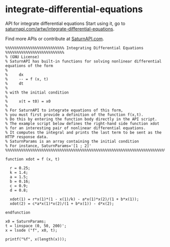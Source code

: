 # integrate-differential-equations
API for integrate differential equations Start using it, go to [saturnapi.com/artw/integrate-differential-equations](https://saturnapi.com/artw/integrate-differential-equations). 

Find more APIs or contribute at [SaturnAPI.com](https://saturnapi.com).

```
%%%%%%%%%%%%%%%%%%%%%%%%%% Integrating Differential Equations %%%%%%%%%%%%%%%%%%%%%%%%%%
% (GNU License)
% SaturnAPI has built-in functions for solving nonlinear differential equations of the form
%
%     dx
%     -- = f (x, t)
%     dt
%
% with the initial condition
%
%     x(t = t0) = x0
%
% For SaturnAPI to integrate equations of this form, 
% you must first provide a definition of the function f(x,t). 
% Do this by entering the function body directly in the API script. 
% The example script below defines the right-hand side function xdot
% for an interesting pair of nonlinear differential equations. 
% It computes the integral and prints the last term to be sent as the HTTP response data. 
% SaturnParams is an array containing the initial condition
% For instance, SaturnParams='[1 ; 2]'
%%%%%%%%%%%%%%%%%%%%%%%%%%%%%%%%%%%%%%%%%%%%%%%%%%%%%%%%%%%%%%%%%%%%%%%%%%%%%%%%%%%%%%%%

function xdot = f (x, t)

  r = 0.25;
  k = 1.4;
  a = 1.5;
  b = 0.16;
  c = 0.9;
  d = 0.8;

  xdot(1) = r*x(1)*(1 - x(1)/k) - a*x(1)*x(2)/(1 + b*x(1));
  xdot(2) = c*a*x(1)*x(2)/(1 + b*x(1)) - d*x(2);

endfunction

x0 = SaturnParams;
t = linspace (0, 50, 200)';
x = lsode ("f", x0, t);

printf("%f", x(length(x)));
```
